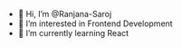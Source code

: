 - 👋 Hi, I’m @Ranjana-Saroj
- 👀 I’m interested in Frontend Development
- 🌱 I’m currently learning React
<!---
Ranjana-Saroj/Ranjana-Saroj is a ✨ special ✨ repository because its `README.md` (this file) appears on your GitHub profile.
You can click the Preview link to take a look at your changes.
--->
